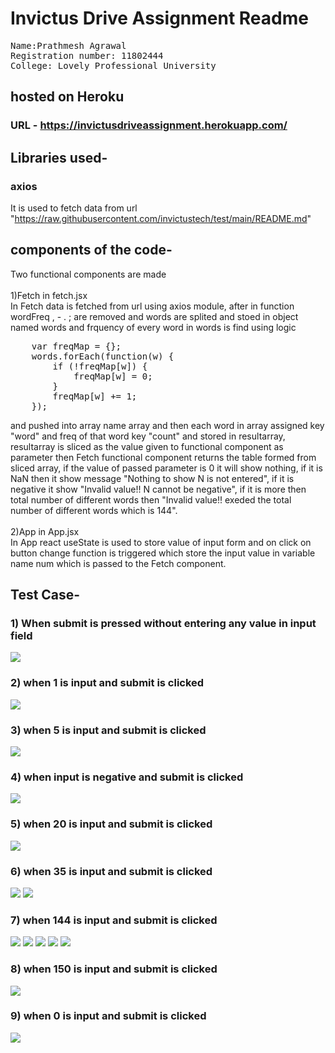 # Invictus Drive Assignment Readme 

<pre>
Name:Prathmesh Agrawal
Registration number: 11802444
College: Lovely Professional University
</pre>

## hosted on Heroku
### URL - https://invictusdriveassignment.herokuapp.com/

## Libraries used-
### axios 
It is used to fetch data from url "https://raw.githubusercontent.com/invictustech/test/main/README.md"

## components of the code-
Two functional components are made</br></br>
1)Fetch in fetch.jsx</br>
In Fetch data is fetched from url using axios module, after in function wordFreq , - . ; are removed and words are splited and stoed in object named words and frquency of every word in words is find using logic 
<pre>
    var freqMap = {};
    words.forEach(function(w) {
        if (!freqMap[w]) {
            freqMap[w] = 0;
        }
        freqMap[w] += 1;
    });
</pre>
and pushed into array name array and then each word in array assigned key "word" and freq of that word key "count" and stored in resultarray, resultarray is sliced as the value given to functional component as parameter then Fetch functional component returns the table formed from sliced array, if the value of passed parameter is 0 it will show nothing, if it is NaN then it show message "Nothing to show N is not entered", if it is negative it show "Invalid value!! N cannot be negative", if it is more then total number of different words then "Invalid value!! exeded the total number of different words which is 144".</br></br>
2)App in App.jsx</br>
In App react useState is used to store value of input form and on click on button change function is triggered which store the input value in variable name num which is passed to the Fetch component.

## Test Case-

### 1) When submit is pressed without entering any value in input field
![](testCases/test1.JPG)

### 2) when 1 is input and submit is clicked
![](testCases/test2.JPG)

### 3) when 5 is input and submit is clicked
![](testCases/test3.JPG)

### 4) when input is negative and submit is clicked
![](testCases/test9.JPG)

### 5) when 20 is input and submit is clicked
![](testCases/test4.JPG)

### 6) when 35 is input and submit is clicked
![](testCases/test5.1.JPG)
![](testCases/test5.2.JPG)

### 7) when 144 is input and submit is clicked
![](testCases/test6.1.JPG)
![](testCases/test6.2.JPG)
![](testCases/test6.3.JPG)
![](testCases/test6.4.JPG)
![](testCases/test6.5.JPG)

### 8) when 150 is input and submit is clicked
![](testCases/test7.JPG)


### 9) when 0 is input and submit is clicked
![](testCases/test8.JPG)

